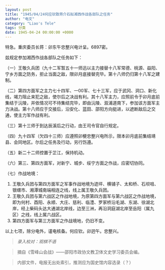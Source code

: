 ```yaml
---
layout: post
title: "1945/04/24何应钦致蒋介石拟湘西作战各部队之任务"
author: "电文"
category: "Liao's Tele"
tags: 分类
date: 1945-04-24 00:00:00 +0000
---
```

特急。重庆委员长蒋：卯东午忠整兴电计呈。6897密。

兹规定参加湘西作战各部队之任务如下：

（一）王敬久兵团（九十二军暂五十一师迅以主力接替十八军常德、桃源、益阳、宁乡方面之防务，拒止当面之敌，限卯月底接替完毕。第十八师仍归第十八军之建制。

（二）第四方面军之主力七十四军、一00军、七十三军，应于武冈、洞口、新化线，竭力阻止来犯之敌，使尔后之决战有利。其十八军主力，应照前令于卯月底前集结于沅陵，并依情况可不待集结完毕，即由沅陵、溆浦道南下，参加该方面军主力决战。第十八师应于交接后，沿安化、蓝田、邵阳方向挺进，以遮断敌后之交通，使主力军作战有利。

（三）第十三师于到达辰溪后之行动，由王司令官自行规定。

（四）九十四军（欠四十三师）应遵照卯梗忠整兴电所示，限本卯月底前集结靖县、会同地区。尔后之任务及行动，另行饬遵。

（五）新二十二师控置于芷江，保持机动。

（六）第三、第四方面军，对新宁、城步、绥宁方面之作战，应密切协同。

（七）作战地境：
1) 王敬久兵团与第四方面军之军事作战地境为迹坪、横铺子、太和桥、石坝咀、银缳市、湘潭城南端相连之线，线上属王敬久兵团。
2) 王敬久兵团与第六战区之作战地境，为原第四方面军与第六战区之作战地境，即为何村、酉阳、永顺、大庄、慈利、临澧、罗家桥沿毛湖、东湖、徐湖北岸，经上柴码头达大通湖北岸线，边至三洲，再沿洞庭湖北岸至岳阳（属九区）之线，线上属六战区。
3) 第四方面军与第三方面军之作战境地，仍旧不变。

以上七项，除分电外，谨电核备。何应钦。卯迥午。忠整兴。



>*录入校对：观棋不语*

> 摘自《雪峰山会战》——邵阳市政协文教卫体文史学习委员会编。

> 内部文件，电报无出处索引，推测应为国史馆内容选录（？）
